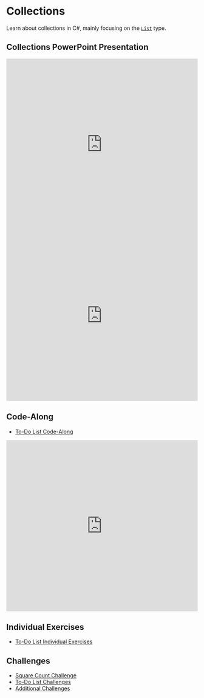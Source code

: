 # Collections
Learn about collections in C#, mainly focusing on the [`List`](https://docs.microsoft.com/en-us/dotnet/csharp/tutorials/intro-to-csharp/list-collection) type.

## Collections PowerPoint Presentation
<iframe src='https://view.officeapps.live.com/op/embed.aspx?src=https://hylandtechclub.com/cs-102/Collections/Collections.pptx' width='100%' height='450px' frameborder='0'></iframe>

<iframe width="100%" height="450px" src="https://www.youtube.com/embed/axs7OrSPhBI" frameborder="0" allow="accelerometer; autoplay; encrypted-media; gyroscope; picture-in-picture" allowfullscreen></iframe>

## Code-Along
- [To-Do List Code-Along](ToDoListCodeAlong.md)

<iframe width="100%" height="450px" src="https://www.youtube.com/embed/cn5qlHpYJ0Y" frameborder="0" allow="accelerometer; autoplay; encrypted-media; gyroscope; picture-in-picture" allowfullscreen></iframe>

## Individual Exercises
- [To-Do List Individual Exercises](ToDoListIndividual.md)

## Challenges
- [Square Count Challenge](SquareCountChallenge.md)
- [To-Do List Challenges](ToDoListChallenges.md)
- [Additional Challenges](AdditionalChallenges.md)